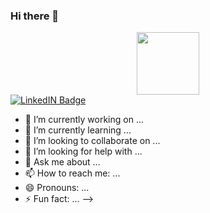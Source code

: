 ### Hi there 👋

<div id="header" align="center">
<img src="https://media.giphy.com/media/RbDKaczqWovIugyJmW/giphy.gif" width="100"/>
</div>

<div id="badges">
 <a href="https://www.linkedin.com/in/martin-holomek-10a435226/">
  <img src="https://img.shields.io/badge/LinkedIn-blue?logo=linkedin&logoColor=white&style=for-the-badge" alt="LinkedIN Badge"/>
 </a>
</div>



- 🔭 I’m currently working on ...
- 🌱 I’m currently learning ...
- 👯 I’m looking to collaborate on ...
- 🤔 I’m looking for help with ...
- 💬 Ask me about ...
- 📫 How to reach me: ...
- 😄 Pronouns: ...
- ⚡ Fun fact: ...
-->
